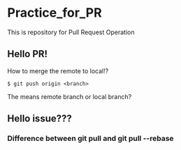 # Practice_for_PR
This is repository for Pull Request Operation
## Hello PR!
How to merge the remote to local!?
```
$ git push origin <branch>
```
The <branch> means remote branch or local branch?
## Hello issue???
### Difference between git pull and git pull --rebase

